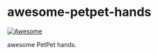 # awesome-petpet-hands

[![Awesome](https://awesome.re/badge-flat2.svg)](https://awesome.re)

awesome PetPet hands.
